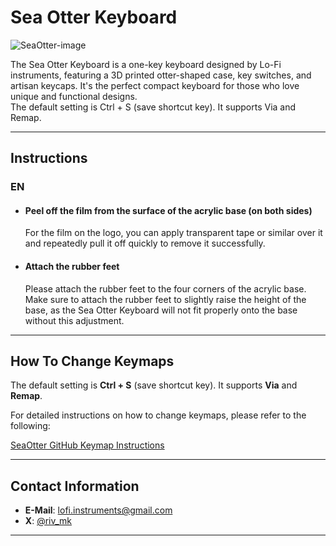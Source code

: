 # Sea Otter Keyboard
![SeaOtter-image](https://github.com/user-attachments/assets/cee67654-6314-4e95-b6d7-7baa934fe3be)

The Sea Otter Keyboard is a one-key keyboard designed by Lo-Fi instruments, featuring a 3D printed otter-shaped case, key switches, and artisan keycaps. It's the perfect compact keyboard for those who love unique and functional designs.  
The default setting is Ctrl + S (save shortcut key). It supports Via and Remap.

---

## Instructions

### EN
- #### Peel off the film from the surface of the acrylic base (on both sides)
  For the film on the logo, you can apply transparent tape or similar over it and repeatedly pull it off quickly to remove it successfully.

- #### Attach the rubber feet
  Please attach the rubber feet to the four corners of the acrylic base. Make sure to attach the rubber feet to slightly raise the height of the base, as the Sea Otter Keyboard will not fit properly onto the base without this adjustment.

---

## How To Change Keymaps

The default setting is **Ctrl + S** (save shortcut key). It supports **Via** and **Remap**.

For detailed instructions on how to change keymaps, please refer to the following:

[SeaOtter GitHub Keymap Instructions](https://github.com/lofi-instruments/seaotter)

---

## Contact Information

- **E-Mail**: [lofi.instruments@gmail.com](mailto:lofi.instruments@gmail.com)
- **X**: [@riv_mk](https://twitter.com/riv_mk)

---

